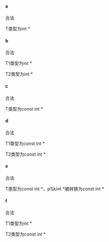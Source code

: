 #### a

合法

T类型为int *

#### b

合法

T1类型为int *

T2类型为int *

#### c

合法

T类型为const int *

#### d

合法

T1类型为const int *

T2类型为const int *

#### e

合法

T类型为const int *，p1从int *被转换为const int *

#### f

合法

T1类型为int *

T2类型为const int *

